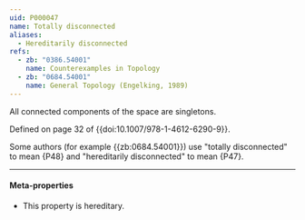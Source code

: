 ```yaml
---
uid: P000047
name: Totally disconnected
aliases:
  - Hereditarily disconnected
refs:
  - zb: "0386.54001"
    name: Counterexamples in Topology
  - zb: "0684.54001"
    name: General Topology (Engelking, 1989)
---
```


All connected components of the space are singletons.

Defined on page 32 of {{doi:10.1007/978-1-4612-6290-9}}.

Some authors (for example {{zb:0684.54001}}) use "totally disconnected" to mean {P48} and "hereditarily disconnected" to mean {P47}.

----
#### Meta-properties

- This property is hereditary.

